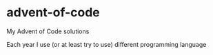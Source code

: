 # advent-of-code
My Advent of Code solutions

Each year I use (or at least try to use) different programming language
